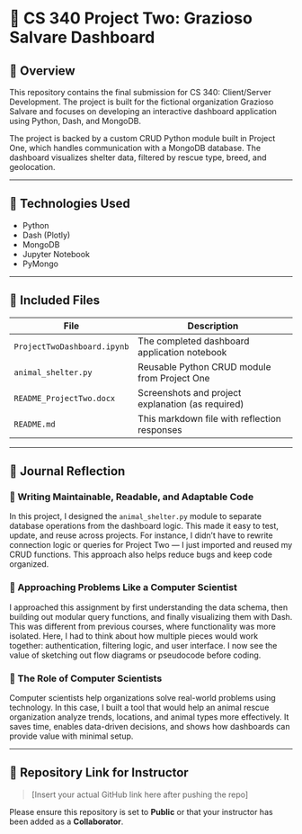 # 🐾 CS 340 Project Two: Grazioso Salvare Dashboard

## 📁 Overview

This repository contains the final submission for CS 340: Client/Server Development. The project is built for the fictional organization Grazioso Salvare and focuses on developing an interactive dashboard application using Python, Dash, and MongoDB.

The project is backed by a custom CRUD Python module built in Project One, which handles communication with a MongoDB database. The dashboard visualizes shelter data, filtered by rescue type, breed, and geolocation.

---

## 🔧 Technologies Used

- Python
- Dash (Plotly)
- MongoDB
- Jupyter Notebook
- PyMongo

---

## 📂 Included Files

| File                         | Description                                      |
|------------------------------|--------------------------------------------------|
| `ProjectTwoDashboard.ipynb` | The completed dashboard application notebook     |
| `animal_shelter.py`         | Reusable Python CRUD module from Project One     |
| `README_ProjectTwo.docx`    | Screenshots and project explanation (as required)|
| `README.md`                 | This markdown file with reflection responses     |

---

## 📓 Journal Reflection

### 🧩 Writing Maintainable, Readable, and Adaptable Code

In this project, I designed the `animal_shelter.py` module to separate database operations from the dashboard logic. This made it easy to test, update, and reuse across projects. For instance, I didn’t have to rewrite connection logic or queries for Project Two — I just imported and reused my CRUD functions. This approach also helps reduce bugs and keep code organized.

### 🧠 Approaching Problems Like a Computer Scientist

I approached this assignment by first understanding the data schema, then building out modular query functions, and finally visualizing them with Dash. This was different from previous courses, where functionality was more isolated. Here, I had to think about how multiple pieces would work together: authentication, filtering logic, and user interface. I now see the value of sketching out flow diagrams or pseudocode before coding.

### 💼 The Role of Computer Scientists

Computer scientists help organizations solve real-world problems using technology. In this case, I built a tool that would help an animal rescue organization analyze trends, locations, and animal types more effectively. It saves time, enables data-driven decisions, and shows how dashboards can provide value with minimal setup.

---

## 🔗 Repository Link for Instructor

> [Insert your actual GitHub link here after pushing the repo]

Please ensure this repository is set to **Public** or that your instructor has been added as a **Collaborator**.

